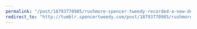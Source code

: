 ```yaml
---
permalink: "/post/18793770985/rushmore-spencer-tweedy-recorded-a-new-demo"
redirect_to: "http://tumblr.spencertweedy.com/post/18793770985/rushmore-spencer-tweedy-recorded-a-new-demo"
---
```

